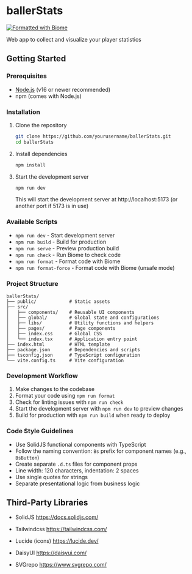 # ballerStats

[![Formatted with Biome](https://img.shields.io/badge/Formatted_with-Biome-60a5fa?style=flat&logo=biome)](https://biomejs.dev/)

Web app to collect and visualize your player statistics

## Getting Started

### Prerequisites

- [Node.js](https://nodejs.org/) (v16 or newer recommended)
- npm (comes with Node.js)

### Installation

1. Clone the repository
   ```bash
   git clone https://github.com/yourusername/ballerStats.git
   cd ballerStats
   ```

2. Install dependencies
   ```bash
   npm install
   ```

3. Start the development server
   ```bash
   npm run dev
   ```
   This will start the development server at http://localhost:5173 (or another port if 5173 is in use)

### Available Scripts

- `npm run dev` - Start development server
- `npm run build` - Build for production
- `npm run serve` - Preview production build
- `npm run check` - Run Biome to check code
- `npm run format` - Format code with Biome
- `npm run format-force` - Format code with Biome (unsafe mode)

### Project Structure

```
ballerStats/
├── public/            # Static assets
├── src/
│   ├── components/    # Reusable UI components
│   ├── global/        # Global state and configurations
│   ├── libs/          # Utility functions and helpers
│   ├── pages/         # Page components
│   ├── index.css      # Global CSS
│   └── index.tsx      # Application entry point
├── index.html         # HTML template
├── package.json       # Dependencies and scripts
├── tsconfig.json      # TypeScript configuration
└── vite.config.ts     # Vite configuration
```

### Development Workflow

1. Make changes to the codebase
2. Format your code using `npm run format`
3. Check for linting issues with `npm run check`
4. Start the development server with `npm run dev` to preview changes
5. Build for production with `npm run build` when ready to deploy

### Code Style Guidelines

- Use SolidJS functional components with TypeScript
- Follow the naming convention: `Bs` prefix for component names (e.g., `BsButton`)
- Create separate `.d.ts` files for component props
- Line width: 120 characters, indentation: 2 spaces
- Use single quotes for strings
- Separate presentational logic from business logic

## Third-Party Libraries

- SolidJS
  <https://docs.solidjs.com/>

- Tailwindcss
  <https://tailwindcss.com/>

- Lucide (icons)
  <https://lucide.dev/>

- DaisyUI
  <https://daisyui.com/>

- SVGrepo
  <https://www.svgrepo.com/>

